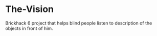 # The-Vision
Brickhack 6 project that helps blind people listen to description of the objects in front of him. 
